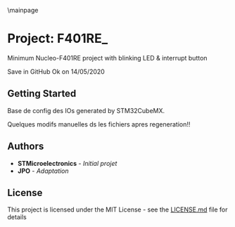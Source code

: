 \mainpage
# Project: F401RE_
Minimum Nucleo-F401RE project with blinking LED &amp; interrupt button 

Save in GitHub Ok on 14/05/2020

## Getting Started

Base de config des IOs generated by STM32CubeMX.

Quelques modifs manuelles ds les fichiers apres regeneration!!

## Authors

* **STMicroelectronics** - _Initial projet_
* **JPO** - _Adaptation_

## License

This project is licensed under the MIT License - see the [LICENSE.md](LICENSE.md) file for details

